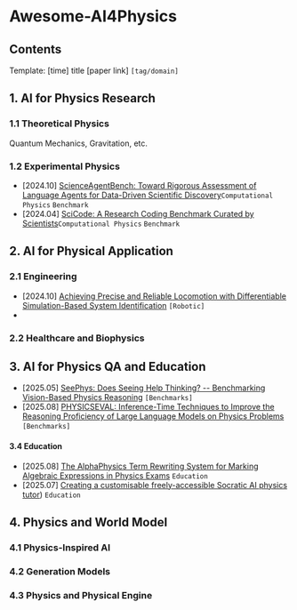 # Awesome-AI4Physics
## Contents

 Template: [time] title [paper link] `[tag/domain]`

## 1. AI for Physics Research

### 1.1 Theoretical Physics​

Quantum Mechanics, Gravitation, etc.


### 1.2 Experimental Physics​
- [2024.10] [ScienceAgentBench: Toward Rigorous Assessment of Language Agents for Data-Driven Scientific Discovery](https://arxiv.org/pdf/2410.05080)`Computational Physics` `Benchmark`
- [2024.04] [SciCode: A Research Coding Benchmark Curated by Scientists](https://arxiv.org/abs/2407.13168)`Computational Physics` `Benchmark`

## 2. AI for Physical Application

### 2.1 Engineering​
- [2024.10] [Achieving Precise and Reliable Locomotion with Differentiable Simulation-Based System Identification](https://arxiv.org/html/2508.04696v1) `[Robotic]`
- 
### 2.2 Healthcare and Biophysics​


## 3. AI for Physics QA and Education

- [2025.05] [SeePhys: Does Seeing Help Thinking? -- Benchmarking Vision-Based Physics Reasoning](https://arxiv.org/abs/2505.19099) `[Benchmarks]`
- [2025.08] [PHYSICSEVAL: Inference-Time Techniques to Improve the Reasoning Proficiency of Large Language Models on Physics Problems](https://arxiv.org/pdf/2508.00079) `[Benchmarks]`


#### 3.4 Education
- [2025.08] [The AlphaPhysics Term Rewriting System for Marking Algebraic Expressions in Physics Exams](https://arxiv.org/pdf/2507.18337) `Education` 
- [2025.07] [Creating a customisable freely-accessible Socratic AI physics tutor](https://arxiv.org/pdf/2507.05795)) `Education` 

## 4. Physics and World Model

### 4.1 Physics-Inspired AI​


### 4.2 Generation Models


### 4.3 Physics and Physical Engine
